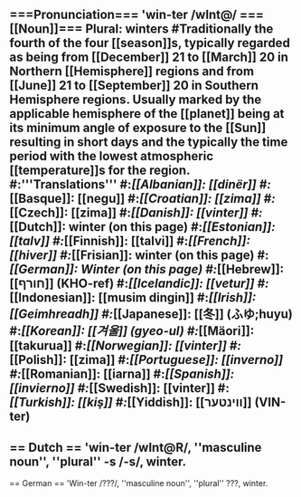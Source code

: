 ===Pronunciation===
'win-ter /wInt@/
===[[Noun]]===
Plural: winters
#Traditionally the fourth of the four [[season]]s, typically regarded as being from [[December]] 21 to [[March]] 20 in Northern [[Hemisphere]] regions and from [[June]] 21 to [[September]] 20 in Southern Hemisphere regions. Usually marked by the applicable hemisphere of the [[planet]] being at its minimum angle of exposure to the [[Sun]] resulting in short days and the typically the time period with the lowest atmospheric [[temperature]]s for the region.
#:'''Translations'''
#:*[[Albanian]]: [[dinër]]
#:*[[Basque]]: [[negu]]
#:*[[Croatian]]: [[zima]]
#:*[[Czech]]: [[zima]]
#:*[[Danish]]: [[vinter]]
#:*[[Dutch]]: winter (on this page)
#:*[[Estonian]]: [[talv]]
#:*[[Finnish]]: [[talvi]]
#:*[[French]]: [[hiver]]
#:*[[Frisian]]: winter (on this page)
#:*[[German]]: Winter (on this page)
#:*[[Hebrew]]: [[חורף]] (KHO-ref)
#:*[[Icelandic]]: [[vetur]]
#:*[[Indonesian]]: [[musim dingin]]
#:*[[Irish]]: [[Geimhreadh]]
#:*[[Japanese]]: [[冬]] (ふゆ;huyu)
#:*[[Korean]]: [[겨울]] (gyeo-ul)
#:*[[Mäori]]: [[takurua]]
#:*[[Norwegian]]: [[vinter]]
#:* [[Polish]]: [[zima]]
#:*[[Portuguese]]: [[inverno]]
#:*[[Romanian]]: [[iarna]]
#:*[[Spanish]]: [[invierno]]
#:*[[Swedish]]: [[vinter]]
#:*[[Turkish]]: [[kiş]]
#:*[[Yiddish]]: [[װינטער]] (VIN-ter)
----
== Dutch ==
'win-ter /wInt@R/, ''masculine noun'', ''plural'' -s /-s/, winter.
----
== German ==
'Win-ter /???/, ''masculine noun'', ''plural'' ???, winter.